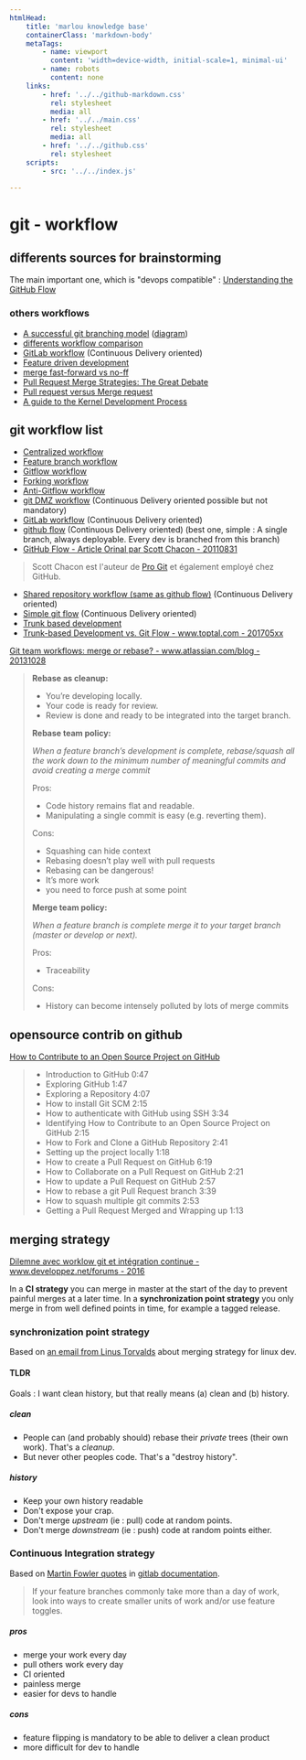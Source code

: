 ```yaml
---
htmlHead:
    title: 'marlou knowledge base' 
    containerClass: 'markdown-body'
    metaTags:
        - name: viewport
          content: 'width=device-width, initial-scale=1, minimal-ui'
        - name: robots
          content: none
    links:
        - href: '../../github-markdown.css'
          rel: stylesheet
          media: all
        - href: '../../main.css'
          rel: stylesheet
          media: all
        - href: '../../github.css'
          rel: stylesheet
    scripts:
        - src: '../../index.js'

---
```


# git - workflow

## differents sources for brainstorming

The main important one, which is "devops compatible" : [Understanding the GitHub Flow](https://guides.github.com/introduction/flow/)

### others workflows

- [A successful git branching model](http://nvie.com/posts/a-successful-git-branching-model/) ([diagram](http://nvie.com/img/git-model@2x.png))
- [differents workflow comparison](https://www.atlassian.com/git/tutorials/comparing-workflows)
- [GitLab workflow](http://doc.gitlab.com/ee/workflow/gitlab_flow.html) (Continuous Delivery oriented)
- [Feature driven development](https://en.wikipedia.org/wiki/Feature-driven_development)
- [merge fast-forward vs no-ff](http://stackoverflow.com/a/2850413)
- [Pull Request Merge Strategies: The Great Debate](https://developer.atlassian.com/blog/2014/12/pull-request-merge-strategies-the-great-debate/)
- [Pull request versus Merge request](http://stackoverflow.com/questions/22199432/pull-request-vs-merge-request)
- [A guide to the Kernel Development Process](https://www.kernel.org/doc/html/v4.16/process/development-process.html)

## git workflow list

- [Centralized workflow](https://www.atlassian.com/git/tutorials/comparing-workflows/centralized-workflow)
- [Feature branch workflow](https://www.atlassian.com/git/tutorials/comparing-workflows/feature-branch-workflow)
- [Gitflow workflow](https://www.atlassian.com/git/tutorials/comparing-workflows/gitflow-workflow)
- [Forking workflow](https://www.atlassian.com/git/tutorials/comparing-workflows/forking-workflow)
- [Anti-Gitflow workflow](http://endoflineblog.com/gitflow-considered-harmful)
- [git DMZ workflow](https://gist.github.com/djspiewak/9f2f91085607a4859a66) (Continuous Delivery oriented possible but not mandatory)
- [GitLab workflow](http://doc.gitlab.com/ee/workflow/gitlab_flow.html) (Continuous Delivery oriented)
- [github flow](http://www.nicoespeon.com/fr/2013/08/quel-git-workflow-pour-mon-projet/#le-github-flow) (Continuous Delivery oriented) (best one, simple : A single branch, always deployable. Every dev is branched from this branch)
- [GitHub Flow - Article Orinal par Scott Chacon - 20110831](http://scottchacon.com/2011/08/31/github-flow.html)
> Scott Chacon est l'auteur de [Pro Git](https://git-scm.com/book/fr/v2) et également employé chez GitHub.
- [Shared repository workflow (same as github flow)](https://gist.github.com/seshness/3943237) (Continuous Delivery oriented)
- [Simple git flow](http://blogs.atlassian.com/2014/01/simple-git-workflow-simple/) (Continuous Delivery oriented)
- [Trunk based development](https://trunkbaseddevelopment.com/)
- [Trunk-based Development vs. Git Flow - www.toptal.com - 201705xx](https://www.toptal.com/software/trunk-based-development-git-flow)

[Git team workflows: merge or rebase? - www.atlassian.com/blog - 20131028](https://www.atlassian.com/blog/git/git-team-workflows-merge-or-rebase)

> **Rebase as cleanup:**
> 
> - You’re developing locally.
> - Your code is ready for review.
> - Review is done and ready to be integrated into the target branch. 
> 
> **Rebase team policy:**
> 
> *When a feature branch’s development is complete, rebase/squash all the work down to the minimum number of meaningful commits and avoid creating a merge commit*
> 
> Pros:
> - Code history remains flat and readable.
> - Manipulating a single commit is easy (e.g. reverting them).
> 
> Cons:
> - Squashing can hide context
> - Rebasing doesn’t play well with pull requests
> - Rebasing can be dangerous!
> - It’s more work
> - you need to force push at some point
> 
> **Merge team policy:**
> 
> *When a feature branch is complete merge it to your target branch (master or develop or next).*
> 
> Pros:
> 
> - Traceability
> 
> Cons:
> 
> - History can become intensely polluted by lots of merge commits

## opensource contrib on github

[How to Contribute to an Open Source Project on GitHub](https://egghead.io/courses/how-to-contribute-to-an-open-source-project-on-github)

> - Introduction to GitHub 0:47
> - Exploring GitHub 1:47
> - Exploring a Repository 4:07
> - How to install Git SCM 2:15
> - How to authenticate with GitHub using SSH 3:34
> - Identifying How to Contribute to an Open Source Project on GitHub 2:15
> - How to Fork and Clone a GitHub Repository 2:41
> - Setting up the project locally 1:18
> - How to create a Pull Request on GitHub 6:19
> - How to Collaborate on a Pull Request on GitHub 2:21
> - How to update a Pull Request on GitHub 2:57
> - How to rebase a git Pull Request branch 3:39
> - How to squash multiple git commits 2:53
> - Getting a Pull Request Merged and Wrapping up 1:13


## merging strategy

[Dilemne avec worklow git et intégration continue - www.developpez.net/forums - 2016](https://www.developpez.net/forums/d1599839/general-developpement/alm/usine-logicielle/dilemne-worklow-git-integration-continue/)

In a **CI strategy** you can merge in master at the start of the day to prevent painful merges at a later time.
In a **synchronization point strategy** you only merge in from well defined points in time, for example a tagged release.

### synchronization point strategy
Based on [an email from Linus Torvalds](https://www.mail-archive.com/dri-devel@lists.sourceforge.net/msg39091.html) about merging strategy for linux dev.

#### TLDR
Goals : I want clean history, but that really means (a) clean and (b) history.

##### clean
- People can (and probably should) rebase their _private_ trees (their own work). That's a _cleanup_.
- But never other peoples code. That's a "destroy history".

##### history
- Keep your own history readable
- Don't expose your crap.
- Don't merge _upstream_ (ie : pull) code at random points.
- Don't merge _downstream_ (ie : push) code at random points either.

### Continuous Integration strategy
Based on [Martin Fowler quotes](http://martinfowler.com/bliki/FeatureToggle.html) in [gitlab documentation](http://doc.gitlab.com/ee/workflow/gitlab_flow.html#do-not-order-commits-with-rebase).
> If your feature branches commonly take more than a day of work, look into ways to create smaller units of work and/or use feature toggles.

##### pros
- merge your work every day
- pull others work every day
- CI oriented
- painless merge
- easier for devs to handle

##### cons
- feature flipping is mandatory to be able to deliver a clean product
- more difficult for dev to handle
